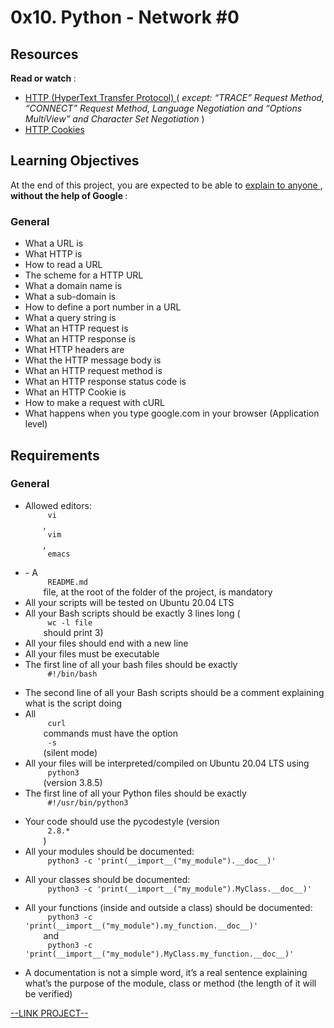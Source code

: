 # 0x10. Python - Network #0

<html>
<div class="panel panel-default" id="project-description">
 <div class="panel-body">
  <h2>
   Resources
  </h2>
  <p>
   <strong>
    Read or watch
   </strong>
   :
  </p>
  <ul>
   <li>
    <a href="https://www3.ntu.edu.sg/home/ehchua/programming/webprogramming/HTTP_Basics.html" target="_blank" title="HTTP (HyperText Transfer Protocol)">
     HTTP (HyperText Transfer Protocol)
    </a>
    (
    <em>
     except: “TRACE” Request Method, “CONNECT” Request Method, Language Negotiation and “Options MultiView” and Character Set Negotiation
    </em>
    )
   </li>
   <li>
    <a href="https://developer.mozilla.org/en-US/docs/Web/HTTP/Cookies" target="_blank" title="HTTP Cookies">
     HTTP Cookies
    </a>
   </li>
  </ul>
  <h2>
   Learning Objectives
  </h2>
  <p>
   At the end of this project, you are expected to be able to
   <a href="https://fs.blog/feynman-learning-technique/" target="_blank" title="explain to anyone">
    explain to anyone
   </a>
   ,
   <strong>
    without the help of Google
   </strong>
   :
  </p>
  <h3>
   General
  </h3>
  <ul>
   <li>
    What a URL is
   </li>
   <li>
    What HTTP is
   </li>
   <li>
    How to read a URL
   </li>
   <li>
    The scheme for a HTTP URL
   </li>
   <li>
    What a domain name is
   </li>
   <li>
    What a sub-domain is
   </li>
   <li>
    How to define a port number in a URL
   </li>
   <li>
    What a query string is
   </li>
   <li>
    What an HTTP request is
   </li>
   <li>
    What an HTTP response is
   </li>
   <li>
    What HTTP headers are
   </li>
   <li>
    What the HTTP message body is
   </li>
   <li>
    What an HTTP request method is
   </li>
   <li>
    What an HTTP response status code is
   </li>
   <li>
    What an HTTP Cookie is
   </li>
   <li>
    How to make a request with cURL
   </li>
   <li>
    What happens when you type google.com in your browser (Application level)
   </li>
  </ul>
  <h2>
   Requirements
  </h2>
  <h3>
   General
  </h3>
  <ul>
   <li>
    Allowed editors:
    <code>
     vi
    </code>
    ,
    <code>
     vim
    </code>
    ,
    <code>
     emacs
    </code>
   </li>
   <li>
    - A
    <code>
     README.md
    </code>
    file, at the root of the folder of the project, is mandatory
   </li>
   <li>
    All your scripts will be tested on Ubuntu 20.04 LTS
   </li>
   <li>
    All your Bash scripts should be exactly 3 lines long (
    <code>
     wc -l file
    </code>
    should print 3)
   </li>
   <li>
    All your files should end with a new line
   </li>
   <li>
    All your files must be executable
   </li>
   <li>
    The first line of all your bash files should be exactly
    <code>
     #!/bin/bash
    </code>
   </li>
   <li>
    The second line of all your Bash scripts should be a comment explaining what is the script doing
   </li>
   <li>
    All
    <code>
     curl
    </code>
    commands must have the option
    <code>
     -s
    </code>
    (silent mode)
   </li>
   <li>
    All your files will be interpreted/compiled on Ubuntu 20.04 LTS using
    <code>
     python3
    </code>
    (version 3.8.5)
   </li>
   <li>
    The first line of all your Python files should be exactly
    <code>
     #!/usr/bin/python3
    </code>
   </li>
   <li>
    Your code should use the pycodestyle (version
    <code>
     2.8.*
    </code>
    )
   </li>
   <li>
    All your modules should be documented:
    <code>
     python3 -c 'print(__import__("my_module").__doc__)'
    </code>
   </li>
   <li>
    All your classes should be documented:
    <code>
     python3 -c 'print(__import__("my_module").MyClass.__doc__)'
    </code>
   </li>
   <li>
    All your functions (inside and outside a class) should be documented:
    <code>
     python3 -c 'print(__import__("my_module").my_function.__doc__)'
    </code>
    and
    <code>
     python3 -c 'print(__import__("my_module").MyClass.my_function.__doc__)'
    </code>
   </li>
   <li>
    A documentation is not a simple word, it’s a real sentence explaining what’s the purpose of the module, class or method (the length of it will be verified)
   </li>
  </ul>
 </div>
</div>

[--LINK PROJECT--](https://intranet.hbtn.io/projects/299#quiz-completed)
</html>